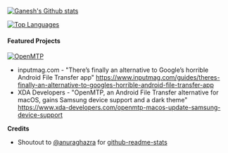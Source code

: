 [![Ganesh's Github stats](https://github-readme-stats.vercel.app/api?count_private=true&username=ganeshrvel&show_icons=true)](https://github.com/ganeshrvel)


[![Top Languages](https://github-readme-stats.vercel.app/api/top-langs/?count_private=true&username=ganeshrvel&langs_count=10&layout=compact&hide=html,css,ruby,scss)](https://github.com/ganeshrvel)


#### Featured Projects

[![OpenMTP](https://github-readme-stats.vercel.app/api/pin/?show_owner=true&username=ganeshrvel&repo=openmtp)](https://github.com/ganeshrvel/openmtp)

- inputmag.com - "There’s finally an alternative to Google’s horrible Android File Transfer app" https://www.inputmag.com/guides/theres-finally-an-alternative-to-googles-horrible-android-file-transfer-app
- XDA Developers - "OpenMTP, an Android File Transfer alternative for macOS, gains Samsung device support and a dark theme" https://www.xda-developers.com/openmtp-macos-update-samsung-device-support



**Credits**

- Shoutout to [@anuraghazra](https://github.com/anuraghazra "@anuraghazra") for [github-readme-stats](https://github.com/anuraghazra/github-readme-stats "github-readme-stats")
